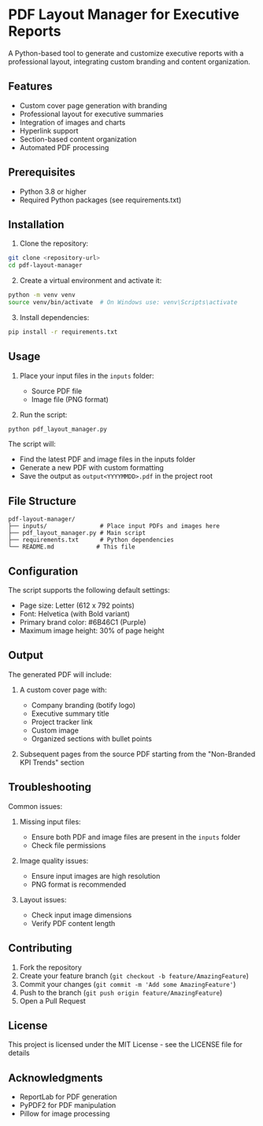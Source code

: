 # PDF Layout Manager for Executive Reports

A Python-based tool to generate and customize executive reports with a professional layout, integrating custom branding and content organization.

## Features

- Custom cover page generation with branding
- Professional layout for executive summaries
- Integration of images and charts
- Hyperlink support
- Section-based content organization
- Automated PDF processing

## Prerequisites

- Python 3.8 or higher
- Required Python packages (see requirements.txt)

## Installation

1. Clone the repository:
```bash
git clone <repository-url>
cd pdf-layout-manager
```

2. Create a virtual environment and activate it:
```bash
python -m venv venv
source venv/bin/activate  # On Windows use: venv\Scripts\activate
```

3. Install dependencies:
```bash
pip install -r requirements.txt
```

## Usage

1. Place your input files in the `inputs` folder:
   - Source PDF file
   - Image file (PNG format)

2. Run the script:
```bash
python pdf_layout_manager.py
```

The script will:
- Find the latest PDF and image files in the inputs folder
- Generate a new PDF with custom formatting
- Save the output as `output<YYYYMMDD>.pdf` in the project root

## File Structure

```
pdf-layout-manager/
├── inputs/               # Place input PDFs and images here
├── pdf_layout_manager.py # Main script
├── requirements.txt      # Python dependencies
└── README.md            # This file
```

## Configuration

The script supports the following default settings:
- Page size: Letter (612 x 792 points)
- Font: Helvetica (with Bold variant)
- Primary brand color: #6B46C1 (Purple)
- Maximum image height: 30% of page height

## Output

The generated PDF will include:
1. A custom cover page with:
   - Company branding (botify logo)
   - Executive summary title
   - Project tracker link
   - Custom image
   - Organized sections with bullet points

2. Subsequent pages from the source PDF starting from the "Non-Branded KPI Trends" section

## Troubleshooting

Common issues:

1. Missing input files:
   - Ensure both PDF and image files are present in the `inputs` folder
   - Check file permissions

2. Image quality issues:
   - Ensure input images are high resolution
   - PNG format is recommended

3. Layout issues:
   - Check input image dimensions
   - Verify PDF content length

## Contributing

1. Fork the repository
2. Create your feature branch (`git checkout -b feature/AmazingFeature`)
3. Commit your changes (`git commit -m 'Add some AmazingFeature'`)
4. Push to the branch (`git push origin feature/AmazingFeature`)
5. Open a Pull Request

## License

This project is licensed under the MIT License - see the LICENSE file for details

## Acknowledgments

- ReportLab for PDF generation
- PyPDF2 for PDF manipulation
- Pillow for image processing
